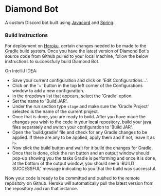 # Diamond Bot
A custom Discord bot built using [Javacord](https://github.com/Javacord/Javacord) and [Spring](https://spring.io/).

### Build Instructions
For deployment on [Heroku](https://www.heroku.com/), certain changes needed to be made to the [Gradle](https://gradle.org/) build system. Once you have the latest version of Diamond Bot's source code from Github pulled to your local machine, follow the below instructions to successfully build Diamond Bot.

On IntelliJ IDEA:
* Save your current configuration and click on 'Edit Configurations...'.
* Click on the '+' button in the top left corner of the Configurations window to add a new configuration.
* In the dropdown list that appears, select the 'Gradle' option.
* Set the name to 'Build JAR'.
* Under the run section type `stage` and make sure the 'Gradle Project' selected is the name of the current project.
* Once that is done, you are ready to build. After you have made the changes you wish to the code in your local repository, build your java files separately and switch your configuration to 'Build JAR'.
* Open the 'build.gradle' file and check for any Gradle changes to be applied. If there are any to be applied, apply them and if not, leave it as is.
* Now click the build button and wait for it build the changes for Gradle.
* Once that is done, click the run button and an output window should pop-up showing you the tasks Gradle is performing and once it is done, at the bottom of the output window, you should see a 'BUILD SUCCESSFUL' message indicating to you that the build was successful.

Now your code is ready to be committed and pushed to the remote repository on Github. Heroku will automatically pull the latest version from the repository and run that instance.
